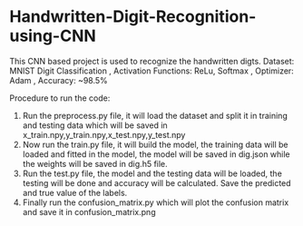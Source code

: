 # Handwritten-Digit-Recognition-using-CNN

This CNN based project is used to recognize the handwritten digts.
Dataset: MNIST Digit Classification , 
Activation Functions: ReLu, Softmax ,
Optimizer: Adam ,
Accuracy: ~98.5%

Procedure to run the code:
1. Run the preprocess.py file, it will load the dataset and split it in training and testing data which will be saved in x_train.npy,y_train.npy,x_test.npy,y_test.npy
2. Now run the train.py file, it will build the model, the training data will be loaded and fitted in the model, the model will be saved in dig.json while the weights will be saved in dig.h5 file.
3. Run the test.py file, the model and the testing data will be loaded, the testing will be done and accuracy will be calculated. Save the predicted and true value of the labels.
4. Finally run the confusion_matrix.py which will plot the confusion matrix and save it in confusion_matrix.png
